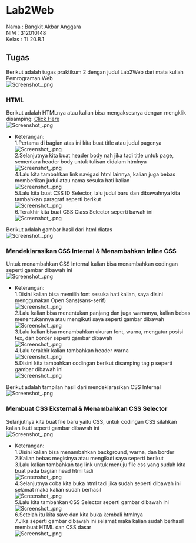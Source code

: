 # Lab2Web

Nama  : Bangkit Akbar Anggara<br>
NIM   : 312010148<br>
Kelas : TI.20.B.1<br>

## Tugas<br>
Berikut adalah tugas praktikum 2 dengan judul Lab2Web dari mata kuliah Pemrograman Web<br>
![Screenshot_.png](Pic/Screenshot_.png)<br>
### HTML<br>
Berikut adalah HTMLnya atau kalian bisa mengaksesnya dengan mengklik disamping: [Click Here](HTML.html)<br>
![Screenshot_.png](Pic/Screenshot_.png)<br>
- Keterangan:<br>
  1.Pertama di bagian atas ini kita buat title atau judul pagenya<br>
    ![Screenshot_.png](Pic/Screenshot_.png)<br>
  2.Selanjutnya kita buat header body nah jika tadi title untuk page, sementara header body untuk tulisan didalam htmlnya<br>
    ![Screenshot_.png](Pic/Screenshot_.png)<br>
  4.Lalu kita tambahkan link navigasi html lainnya, kalian juga bebas memberikan judul atau nama sesuka hati kalian<br>
    ![Screenshot_.png](Pic/Screenshot_.png)<br>
  5.Lalu kita buat CSS ID Selector, lalu judul baru dan dibawahnya kita tambahkan paragraf seperti berikut<br>
    ![Screenshot_.png](Pic/Screenshot_.png)<br>
  6.Terakhir kita buat CSS Class Selector seperti bawah ini<br>
    ![Screenshot_.png](Pic/Screenshot_.png)<br>

Berikut adalah gambar hasil dari html diatas<br>
![Screenshot_.png](Pic/Screenshot_.png)<br>
### Mendeklarasikan CSS Internal & Menambahkan Inline CSS<br>
Untuk menambahkan CSS Internal kalian bisa menambahkan codingan seperti gambar dibawah ini<br>
![Screenshot_.png](Pic/Screenshot_.png)<br>
- Keterangan:<br>
  1.Disini kalian bisa memilih font sesuka hati kalian, saya disini menggunakan Open Sans(sans-serif)<br>
    ![Screenshot_.png](Pic/Screenshot_.png)<br>
  2.Lalu kalian bisa menentukan panjang dan juga warnanya, kalian bebas menentukannya atau mengikuti saya seperti gambar dibawah<br>
    ![Screenshot_.png](Pic/Screenshot_.png)<br>
  3.Lalu kalian bisa menambahkan ukuran font, warna, mengatur posisi tex, dan border seperti gambar dibawah<br>
    ![Screenshot_.png](Pic/Screenshot_.png)<br>
  4.Lalu terakhir kalian tambahkan header warna<br>
    ![Screenshot_.png](Pic/Screenshot_.png)<br>
  5.Disini kita tambahkan codingan berikut disamping tag p seperti gambar dibawah ini<br>
    ![Screenshot_.png](Pic/Screenshot_.png)<br>

Berikut adalah tampilan hasil dari mendeklarasikan CSS Internal<br>
![Screenshot_.png](Pic/Screenshot_.png)<br>
### Membuat CSS Eksternal & Menambahkan CSS Selector<br>
Selanjutnya kita buat file baru yaitu CSS, untuk codingan CSS silahkan kalian ikuti seperti gambar dibawah ini<br>
![Screenshot_.png](Pic/Screenshot_.png)<br>
- Keterangan:<br>
  1.Disini kalian bisa menambahkan background, warna, dan border<br>
  2.Kalian bebas megisinya atau mengikuti saya seperti berikut<br>
  3.Lalu kalian tambahkan tag link untuk menuju file css yang sudah kita buat pada bagian head html tadi<br>
    ![Screenshot_.png](Pic/Screenshot_.png)<br>
  4.Selanjutnya coba kita buka html tadi jika sudah seperti dibawah ini selamat maka kalian sudah berhasil<br>
    ![Screenshot_.png](Pic/Screenshot_.png)<br>
  5.Lalu kita tambahkan CSS Selector seperti gambar dibawah ini<br>
    ![Screenshot_.png](Pic/Screenshot_.png)<br>
  6.Setelah itu kita save dan kita buka kembali htmlnya<br>
  7.Jika seperti gambar dibawah ini selamat maka kalian sudah berhasil membuat HTML dan CSS dasar<br>
    ![Screenshot_.png](Pic/Screenshot_.png)
